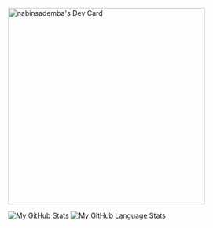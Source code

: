 <a href="https://app.daily.dev/madbios"><img src="https://api.daily.dev/devcards/a5a5d773c08642c5aeba07dc32e5600f.png?r=uaf" width="400" alt="nabinsademba's Dev Card"/></a>

[![My GitHub Stats](https://github-readme-stats.vercel.app/api/?username=r3dt41lf0x&count_private=true&theme=tokyonight&showicons=true)]()
[![My GitHub Language Stats](https://github-readme-stats.vercel.app/api/top-langs/?username=r3dt41lf0x&langs_count=5&theme=tokyonight)]()
